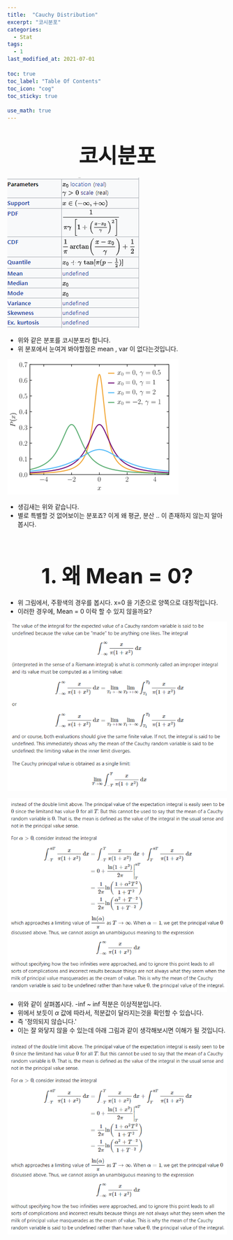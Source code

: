 ```yaml
---
title:  "Cauchy Distribution"
excerpt: "코시분포"
categories:
  - Stat
tags:
  - 1
last_modified_at: 2021-07-01

toc: true
toc_label: "Table Of Contents"
toc_icon: "cog"
toc_sticky: true

use_math: true
---
```


# <center><font size="7">코시분포</font></center>

![png](/assets/images/Stat/9_4.png)

- 위와 같은 분포를 코시분포라 합니다. 
- 위 분포에서  눈여겨 봐야할점은 mean , var 이 없다는것입니다. 

![png](/assets/images/Stat/9_1.png)

- 생김새는 위와 같습니다. 
- 별로 특별할 것 없어보이는 분포죠? 이게 왜 평균, 분산 .. 이 존재하지 않는지 알아봅시다. 

<BR>

# <center><font size="7">1. 왜 Mean = 0?</font></center>

- 위 그림에서, 주황색의 경우를 봅시다. x=0 을 기준으로 양쪽으로 대칭적입니다.
- 이러한 경우에, Mean = 0 이락 할 수 있지 않을까요? 

![png](/assets/images/Stat/9_5.png)

![png](/assets/images/Stat/9_6.png)

- 위와 같이 살펴봅시다. -inf ~ inf 적분은 이상적분입니다.
- 위에서 보듯이 $\alpha$ 값에 따라서, 적분값이 달라지는것을 확인할 수 있습니다. 
- 즉 '정의되지 않습니다.'
- 이는 잘 와닿지 않을 수 있는데 아래 그림과 같이 생각해보시면 이해가 될 것입니다. 

![png](/assets/images/Stat/9_6.png)
